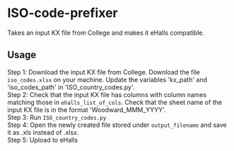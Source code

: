# ISO-code-prefixer 
Takes an input KX file from College and makes it eHalls compatible.  

## Usage
Step 1: Download the input KX file from College. Download the file `iso_codes.xlsx` on your machine. Update the variables 'kx_path' and 'iso_codes_path' in 'ISO_country_codes.py'.  
Step 2: Check that the input KX file has columns with column names matching those in `ehalls_list_of_cols`. Check that the sheet name of the input KX file is in the format 'Woodward_MMM_YYYY'.  
Step 3: Run `ISO_country_codes.py`  
Step 4: Open the newly created file stored under `output_filename` and save it as .xls instead of .xlsx.  
Step 5: Upload to eHalls  
